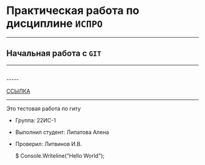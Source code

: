 # Практическая работа по дисциплине ``ИСПРО``
-----
## Начальная работа с ``GIT``
-----
<p align ="center"><img srс="https://cdnn21.img.ria.ru/images/152363/88/1523638828_0:100:1921:1180_1920x0_80_0_0_3534a13459f288184cf16abcac09c7fa.jpg" width="400"></p>
-----
<p><a href="https://www.figma.com/">ССЫЛКА</a></p>

-----

Это тестовая работа по гиту

* Группа: 22ИС-1
* Выполнил студент: Липатова Алена
* Проверил: Литвинов И.В.

     $ Console.Writeline("Hello World");
